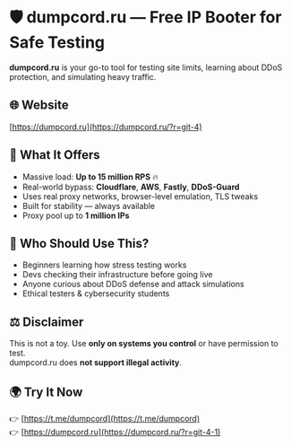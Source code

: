 
# 🛡️ dumpcord.ru — Free IP Booter for Safe Testing

**dumpcord.ru** is your go-to tool for testing site limits, learning about DDoS protection, and simulating heavy traffic.

## 🌐 Website

[https://dumpcord.ru](https://dumpcord.ru/?r=git-4)

## 🚀 What It Offers

- Massive load: **Up to 15 million RPS** 🔥  
- Real-world bypass: **Cloudflare**, **AWS**, **Fastly**, **DDoS-Guard**  
- Uses real proxy networks, browser-level emulation, TLS tweaks  
- Built for stability — always available  
- Proxy pool up to **1 million IPs**

## 🎯 Who Should Use This?

- Beginners learning how stress testing works  
- Devs checking their infrastructure before going live  
- Anyone curious about DDoS defense and attack simulations  
- Ethical testers & cybersecurity students

## ⚖️ Disclaimer

This is not a toy. Use **only on systems you control** or have permission to test.  
dumpcord.ru does **not support illegal activity**.

## 🌍 Try It Now

👉 [https://t.me/dumpcord](https://t.me/dumpcord)  
👉 [https://dumpcord.ru](https://dumpcord.ru/?r=git-4-1) 
